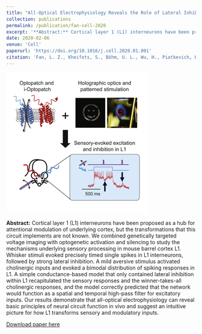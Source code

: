 ```yaml
---
title: "All-Optical Electrophysiology Reveals the Role of Lateral Inhibition in Sensory Processing in Cortical Layer 1"
collection: publications
permalink: /publication/fan-cell-2020
excerpt: '**Abstract:** Cortical layer 1 (L1) interneurons have been proposed as a hub for attentional modulation of underlying cortex, but the transformations that this circuit implements are not known. We combined genetically targeted voltage imaging with optogenetic activation and silencing to study the mechanisms underlying sensory processing in mouse barrel cortex L1. Whisker stimuli evoked precisely timed single spikes in L1 interneurons, followed by strong lateral inhibition. A mild aversive stimulus activated cholinergic inputs and evoked a bimodal distribution of spiking responses in L1. A simple conductance-based model that only contained lateral inhibition within L1 recapitulated the sensory responses and the winner-takes-all cholinergic responses, and the model correctly predicted that the network would function as a spatial and temporal high-pass filter for excitatory inputs. Our results demonstrate that all-optical electrophysiology can reveal basic principles of neural circuit function in vivo and suggest an intuitive picture for how L1 transforms sensory and modulatory inputs.'
date: 2020-02-06
venue: 'Cell'
paperurl: 'https://doi.org/10.1016/j.cell.2020.01.001'
citation: 'Fan, L. Z., Kheifets, S., Böhm, U. L., Wu, H., Piatkevich, K. D., Xie, M. E., Parot, V., Ha, Y., Evans, K. E., Boyden, E. S., Takesian, A. E., Cohen A. E. (2020). &quot;All-Optical Electrophysiology Reveals the Role of Lateral Inhibition in Sensory Processing in Cortical Layer 1&quot; <i>Cell </i> 180(3), 521-535.'
---
```


![](/images/fan-cell-2020.png)

**Abstract:** Cortical layer 1 (L1) interneurons have been proposed as a hub for attentional modulation of underlying cortex, but the transformations that this circuit implements are not known. We combined genetically targeted voltage imaging with optogenetic activation and silencing to study the mechanisms underlying sensory processing in mouse barrel cortex L1. Whisker stimuli evoked precisely timed single spikes in L1 interneurons, followed by strong lateral inhibition. A mild aversive stimulus activated cholinergic inputs and evoked a bimodal distribution of spiking responses in L1. A simple conductance-based model that only contained lateral inhibition within L1 recapitulated the sensory responses and the winner-takes-all cholinergic responses, and the model correctly predicted that the network would function as a spatial and temporal high-pass filter for excitatory inputs. Our results demonstrate that all-optical electrophysiology can reveal basic principles of neural circuit function in vivo and suggest an intuitive picture for how L1 transforms sensory and modulatory inputs.

[Download paper here](https://www.cell.com/action/showPdf?pii=S0092-8674%2820%2930047-7)
